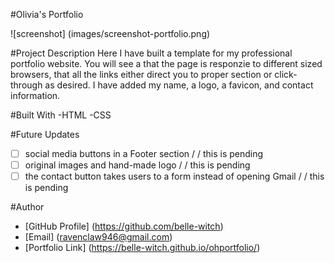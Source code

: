 #Olivia's Portfolio

![screenshot] (images/screenshot-portfolio.png)

#Project Description
Here I have built a template for my professional portfolio website. You will see a that the page is responzie to different sized browsers, that all the links either direct you to proper section or click-through as desired. I have added my name, a logo, a favicon, and contact information. 

#Built With
-HTML
-CSS

#Future Updates
- [ ] social media buttons in a Footer section / / this is pending
- [ ] original images and hand-made logo / / this is pending
- [ ] the contact button takes users to a form instead of opening Gmail / / this is pending

#Author
- [GitHub Profile] (https://github.com/belle-witch)
- [Email] (ravenclaw946@gmail.com)
- [Portfolio Link] (https://belle-witch.github.io/ohportfolio/)

